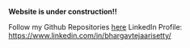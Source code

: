 **Website is under construction!!**


Follow my Github Repositories [here](https://github.com/bhargavteja07)
LinkedIn Profile: https://www.linkedin.com/in/bhargavtejaarisetty/



